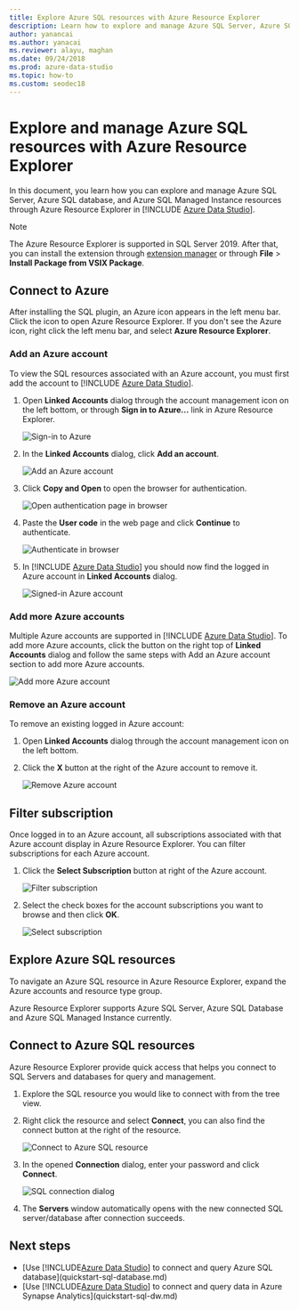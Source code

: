 ```yaml
---
title: Explore Azure SQL resources with Azure Resource Explorer
description: Learn how to explore and manage Azure SQL Server, Azure SQL Database, and Azure SQL Managed Instance through Azure Resource Explorer.
author: yanancai
ms.author: yanacai
ms.reviewer: alayu, maghan
ms.date: 09/24/2018
ms.prod: azure-data-studio
ms.topic: how-to
ms.custom: seodec18
---
```


# Explore and manage Azure SQL resources with Azure Resource Explorer

In this document, you learn how you can explore and manage Azure SQL Server, Azure SQL database, and Azure SQL Managed Instance resources through Azure Resource Explorer in [!INCLUDE [Azure Data Studio](../includes/name-sos-short.md)].

>[!NOTE]
>The Azure Resource Explorer is supported in SQL Server 2019. After that, you can install the extension through [extension manager](./extensions/add-extensions.md) or through **File** > **Install Package from VSIX Package**.

## Connect to Azure

After installing the SQL plugin, an Azure icon appears in the left menu bar. Click the icon to open Azure Resource Explorer. If you don't see the Azure icon, right click the left menu bar, and select **Azure Resource Explorer**.

### Add an Azure account

To view the SQL resources associated with an Azure account, you must first add the account to [!INCLUDE [Azure Data Studio](../includes/name-sos-short.md)].

1. Open **Linked Accounts** dialog through the account management icon on the left bottom, or through **Sign in to Azure...** link in Azure Resource Explorer.

    ![Sign-in to Azure](media/azure-resource-explorer/sign-in-to-azure.png)

2. In the **Linked Accounts** dialog, click **Add an account**.

    ![Add an Azure account](media/azure-resource-explorer/add-an-azure-account.png)

3. Click **Copy and Open** to open the browser for authentication.

    ![Open authentication page in browser](media/azure-resource-explorer/open-authentication-in-browser.png)

4. Paste the **User code** in the web page and click **Continue** to authenticate.

    ![Authenticate in browser](media/azure-resource-explorer/authenticate-in-browser.png)

5. In [!INCLUDE [Azure Data Studio](../includes/name-sos-short.md)] you should now find the logged in Azure account in **Linked Accounts** dialog.

    ![Signed-in Azure account](media/azure-resource-explorer/signed-in-azure-account.png)

### Add more Azure accounts

Multiple Azure accounts are supported in [!INCLUDE [Azure Data Studio](../includes/name-sos-short.md)]. To add more Azure accounts, click the button on the right top of **Linked Accounts** dialog and follow the same steps with Add an Azure account section to add more Azure accounts.

![Add more Azure account](media/azure-resource-explorer/add-more-azure-account.png)

### Remove an Azure account

To remove an existing logged in Azure account:

1. Open **Linked Accounts** dialog through the account management icon on the left bottom.
2. Click the **X** button at the right of the Azure account to remove it.

    ![Remove Azure account](media/azure-resource-explorer/remove-azure-account.png)

## Filter subscription

Once logged in to an Azure account, all subscriptions associated with that Azure account display in Azure Resource Explorer. You can filter subscriptions for each Azure account.

1. Click the **Select Subscription** button at right of the Azure account.

   ![Filter subscription](media/azure-resource-explorer/filter-subscription.png)

2. Select the check boxes for the account subscriptions you want to browse and then click **OK**.

   ![Select subscription](media/azure-resource-explorer/select-subscription.png)

## Explore Azure SQL resources

To navigate an Azure SQL resource in Azure Resource Explorer, expand the Azure accounts and resource type group.

Azure Resource Explorer supports Azure SQL Server, Azure SQL Database and Azure SQL Managed Instance currently.

## Connect to Azure SQL resources

Azure Resource Explorer provide quick access that helps you connect to SQL Servers and databases for query and management.

1. Explore the SQL resource you would like to connect with from the tree view.
2. Right click the resource and select **Connect**, you can also find the connect button at the right of the resource.

   ![Connect to Azure SQL resource](media/azure-resource-explorer/connect-to-azure-sql-resource.png)

3. In the opened **Connection** dialog, enter your password and click **Connect**.

   ![SQL connection dialog](media/azure-resource-explorer/sql-connection-dialog.png)
4. The **Servers** window automatically opens with the new connected SQL server/database after connection succeeds.

## Next steps

- [Use [!INCLUDE[Azure Data Studio](../includes/name-sos-short.md)] to connect and query Azure SQL database](quickstart-sql-database.md)
- [Use [!INCLUDE[Azure Data Studio](../includes/name-sos-short.md)] to connect and query data in Azure Synapse Analytics](quickstart-sql-dw.md)
